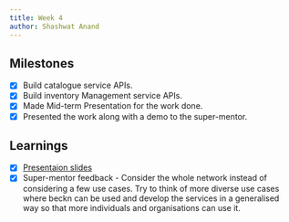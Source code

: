 ```yaml
---
title: Week 4
author: Shashwat Anand
---
```


## Milestones
- [x] Build catalogue service APIs.
- [x] Build inventory Management service APIs.
- [x] Made Mid-term Presentation for the work done.
- [x] Presented the work along with a demo to the super-mentor.

<!-- ## Screenshots / Videos  -->

<!-- ## Contributions -->

## Learnings

- [x] [Presentaion slides](https://drive.google.com/file/d/1aa0evXkSqhdQzAkziZnU25-k0pPRi3Cl/view?usp=drive_link)
- [x] Super-mentor feedback - Consider the whole network instead of considering a few use cases. Try to think of more diverse use cases where beckn can be used and develop the services in a generalised way so that more individuals and organisations can use it.